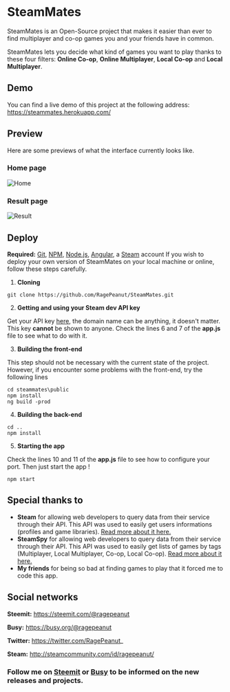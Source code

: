 # SteamMates
SteamMates is an Open-Source project that makes it easier than ever to find multiplayer and co-op games you and your friends have in common.

SteamMates lets you decide what kind of games you want to play thanks to these four filters: **Online Co-op**, **Online Multiplayer**, **Local Co-op** and **Local Multiplayer**.

## Demo
You can find a live demo of this project at the following address:
https://steammates.herokuapp.com/

## Preview
Here are some previews of what the interface currently looks like.
### Home page
![Home](https://res.cloudinary.com/hpiynhbhq/image/upload/v1518812969/utosaogojkefqaq2p5ru.png)
### Result page
![Result](https://res.cloudinary.com/hpiynhbhq/image/upload/v1518812846/n3ryxhmmazrfwynrrymo.png)

## Deploy
**Required:** [Git](https://git-scm.com/), [NPM](https://www.npmjs.com/), [Node.js](https://nodejs.org/), [Angular](https://angular.io/), a [Steam](http://store.steampowered.com/) account
If you wish to deploy your own version of SteamMates on your local machine or online, follow these steps carefully.
1. **Cloning**
```
git clone https://github.com/RagePeanut/SteamMates.git
```
2. **Getting and using your Steam dev API key**

Get your API key [here](https://steamcommunity.com/dev/apikey), the domain name can be anything, it doesn't matter. This key **cannot** be shown to anyone. Check the lines 6 and 7 of the **app.js** file to see what to do with it.

3. **Building the front-end**

This step should not be necessary with the current state of the project. However, if you encounter some problems with the front-end, try the following lines
```
cd steammates\public
npm install
ng build -prod
```
4. **Building the back-end**
```
cd ..
npm install
```
5. **Starting the app**

Check the lines 10 and 11 of the **app.js** file to see how to configure your port. Then just start the app !
```
npm start
```

## Special thanks to
* **Steam** for allowing web developers to query data from their service through their API. 
This API was used to easily get users informations (profiles and game libraries).
[Read more about it here.](https://developer.valvesoftware.com/wiki/Steam_Web_API)
* **SteamSpy** for allowing web developers to query data from their service through their API. This API was used to easily get lists of games by tags (Multiplayer, Local Multiplayer, Co-op, Local Co-op).
[Read more about it here.](https://steamspy.com/api.php)
* **My friends** for being so bad at finding games to play that it forced me to code this app.

## Social networks
**Steemit:** https://steemit.com/@ragepeanut

**Busy:** https://busy.org/@ragepeanut

**Twitter:** https://twitter.com/RagePeanut_

**Steam:** http://steamcommunity.com/id/ragepeanut/

### Follow me on [Steemit](https://steemit.com/@ragepeanut) or [Busy](https://busy.org/@ragepeanut) to be informed on the new releases and projects.
